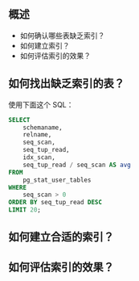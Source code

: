## 概述

* 如何确认哪些表缺乏索引？
* 如何建立索引？
* 如何评估索引的效果？



## 如何找出缺乏索引的表？

使用下面这个 SQL：

````sql
SELECT
    schemaname, 
    relname, 
    seq_scan,
    seq_tup_read,
    idx_scan,
    seq_tup_read / seq_scan AS avg
FROM
    pg_stat_user_tables
WHERE
    seq_scan > 0
ORDER BY seq_tup_read DESC
LIMIT 20;
````





## 如何建立合适的索引？



## 如何评估索引的效果？

